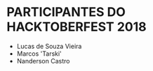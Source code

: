 # PARTICIPANTES DO HACKTOBERFEST 2018

- Lucas de Souza Vieira
- Marcos 'Tarski'
- Nanderson Castro
